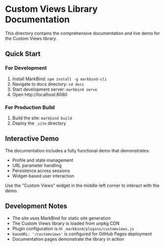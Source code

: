 # Custom Views Library Documentation

This directory contains the comprehensive documentation and live demo for the Custom Views library.

## Quick Start

### For Development
1. Install MarkBind: `npm install -g markbind-cli`
2. Navigate to docs directory: `cd docs`
3. Start development server: `markbind serve`
4. Open http://localhost:8080

### For Production Build
1. Build the site: `markbind build`
2. Deploy the `_site` directory

## Interactive Demo

The documentation includes a fully functional demo that demonstrates:


- Profile and state management
- URL parameter handling
- Persistence across sessions
- Widget-based user interaction

Use the "Custom Views" widget in the middle-left corner to interact with the demo.


## Development Notes

- The site uses MarkBind for static site generation
- The Custom Views library is loaded from unpkg CDN
- Plugin configuration is in `_markbind/plugins/customviews.js`
- `baseURL: '/customviews'` is configured for GitHub Pages deployment
- Documentation pages demonstrate the library in action


